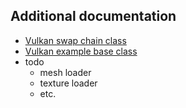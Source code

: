 ## Additional documentation

- [Vulkan swap chain class](./swapchain.md)
- [Vulkan example base class](./examplebaseclass.md)
- todo
  - mesh loader
  - texture loader
  - etc.
